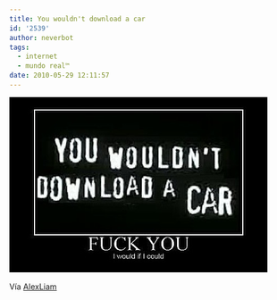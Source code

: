 ```yaml
---
title: You wouldn't download a car
id: '2539'
author: neverbot
tags:
  - internet
  - mundo real™
date: 2010-05-29 12:11:57
---
```


![201005291211.jpg](./you-wouldnt-download-a-car/201005291211.jpg)

Vía [AlexLiam](http://alexliam.tumblr.com/post/178186330/dexae-you-wouldnt-download-a-car)